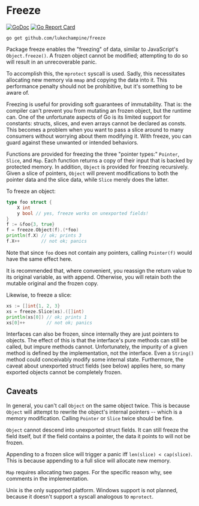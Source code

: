 Freeze
======

[![GoDoc](https://godoc.org/github.com/lukechampine/freeze?status.svg)](https://godoc.org/github.com/lukechampine/freeze)
[![Go Report Card](http://goreportcard.com/badge/github.com/lukechampine/freeze)](https://goreportcard.com/report/github.com/lukechampine/freeze)

```
go get github.com/lukechampine/freeze
```

Package freeze enables the "freezing" of data, similar to JavaScript's
`Object.freeze()`. A frozen object cannot be modified; attempting to do so
will result in an unrecoverable panic.

To accomplish this, the `mprotect` syscall is used. Sadly, this necessitates
allocating new memory via `mmap` and copying the data into it. This
performance penalty should not be prohibitive, but it's something to be aware
of.

Freezing is useful for providing soft guarantees of immutability. That is: the
compiler can't prevent you from mutating an frozen object, but the runtime
can. One of the unfortunate aspects of Go is its limited support for
constants: structs, slices, and even arrays cannot be declared as consts. This
becomes a problem when you want to pass a slice around to many consumers
without worrying about them modifying it. With freeze, you can guard against
these unwanted or intended behaviors.

Functions are provided for freezing the three "pointer types:" `Pointer`,
`Slice`, and `Map`. Each function returns a copy of their input that is backed
by protected memory. In addition, `Object` is provided for freezing
recursively. Given a slice of pointers, `Object` will prevent modifications to
both the pointer data and the slice data, while `Slice` merely does the
latter.

To freeze an object:

```go
type foo struct {
	X int
	y bool // yes, freeze works on unexported fields!
}
f := &foo{3, true}
f = freeze.Object(f).(*foo)
println(f.X) // ok; prints 3
f.X++        // not ok; panics
```

Note that since `foo` does not contain any pointers, calling `Pointer(f)`
would have the same effect here.

It is recommended that, where convenient, you reassign the return value to its
original variable, as with append. Otherwise, you will retain both the mutable
original and the frozen copy.

Likewise, to freeze a slice:

```go
xs := []int{1, 2, 3}
xs = freeze.Slice(xs).([]int)
println(xs[0]) // ok; prints 1
xs[0]++        // not ok; panics
```

Interfaces can also be frozen, since internally they are just pointers to
objects. The effect of this is that the interface's pure methods can still be
called, but impure methods cannot. Unfortunately, the impurity of a given
method is defined by the implementation, not the interface. Even a `String()`
method could conceivably modify some internal state. Furthermore, the caveat
about unexported struct fields (see below) applies here, so many exported
objects cannot be completely frozen.

## Caveats ##

In general, you can't call `Object` on the same object twice. This is because
`Object` will attempt to rewrite the object's internal pointers -- which is a
memory modification. Calling `Pointer` or `Slice` twice should be fine.

`Object` cannot descend into unexported struct fields. It can still freeze the
field itself, but if the field contains a pointer, the data it points to will
not be frozen.

Appending to a frozen slice will trigger a panic iff `len(slice) < cap(slice)`.
This is because appending to a full slice will allocate new memory.

`Map` requires allocating two pages. For the specific reason why, see comments
in the implementation.

Unix is the only supported platform. Windows support is not planned, because
it doesn't support a syscall analogous to `mprotect`.
